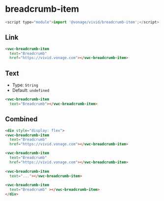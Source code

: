 # breadcrumb-item

```js
<script type="module">import '@vonage/vivid/breadcrumb-item';</script>
```

## Link

```html preview
<vwc-breadcrumb-item 
  text="Breadcrumb" 
  href="https://vivid.vonage.com"></vwc-breadcrumb-item>
```

## Text

- Type: `String`
- Default: `undefined`

```html preview
<vwc-breadcrumb-item 
  text="Breadcrumb"></vwc-breadcrumb-item>
```

## Combined

```html preview
<div style="display: flex">
<vwc-breadcrumb-item 
  text="Breadcrumb" 
  href="https://vivid.vonage.com"></vwc-breadcrumb-item>

<vwc-breadcrumb-item 
  text="Breadcrumb" 
  href="https://vivid.vonage.com"></vwc-breadcrumb-item>
  
<vwc-breadcrumb-item 
  text="..."></vwc-breadcrumb-item>
  
<vwc-breadcrumb-item 
  text="Breadcrumb" ></vwc-breadcrumb-item>
</div>
```
